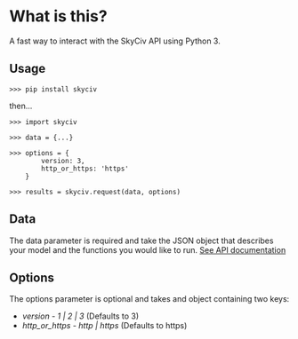 # What is this?

A fast way to interact with the SkyCiv API using Python 3.

## Usage

`>>> pip install skyciv`

then...

```
>>> import skyciv

>>> data = {...}

>>> options = {
        version: 3,
        http_or_https: 'https'
    }

>>> results = skyciv.request(data, options)
```

## Data

The data parameter is required and take the JSON object that describes your model and the functions you would like to run. [See API documentation](https://skyciv.com/api/v3)

## Options

The options parameter is optional and takes and object containing two keys:

* *version* - _1 | 2 | 3_ (Defaults to 3)
* *http_or_https* - _http | https_ (Defaults to https)